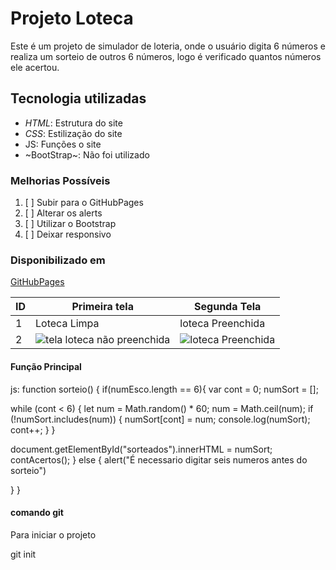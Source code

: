 # Projeto Loteca
Este é um projeto de simulador de loteria, onde o usuário digita 6 números e realiza um sorteio de outros 6 números, logo é verificado quantos números ele acertou.

## Tecnologia utilizadas
- *HTML*: Estrutura do site
- _CSS_: Estilização do site
- JS: Funções o site
- ~BootStrap~: Não foi utilizado

### Melhorias Possíveis
1. [ ] Subir para o GitHubPages
2. [ ] Alterar os alerts
3. [ ] Utilizar o Bootstrap
4. [ ] Deixar responsivo 

### Disponibilizado em
[GitHubPages](https://fabioramos-02.github.io/loteca-mat/)

| ID | Primeira tela | Segunda Tela |
|----|---------------|--------------|
| 1 | Loteca Limpa   | loteca Preenchida |
| 2 | ![tela loteca não preenchida](https://user-images.githubusercontent.com/101193102/161781655-7cbd1142-cd83-44f6-8b9b-11f195b2d8c8.png) | ![loteca Preenchida](https://user-images.githubusercontent.com/101193102/161782575-3d053bdb-4f59-4b30-943d-11a9c1ca7dcb.png) |

#### Função Principal
js:
function sorteio() {
  if(numEsco.length == 6){
  var cont = 0;
  numSort = [];

  while (cont < 6) {
    let num = Math.random() * 60;
    num = Math.ceil(num);
    if (!numSort.includes(num)) {
      numSort[cont] = num;
      console.log(numSort);
      cont++;
    }
  }
  
  document.getElementById("sorteados").innerHTML = numSort;
  contAcertos();
} else {
  alert("É necessario digitar seis numeros antes do sorteio")

}
}


#### comando git
Para iniciar o projeto

git init
 
